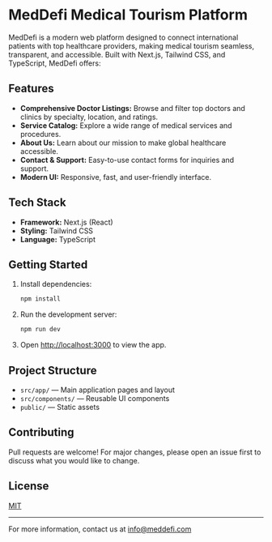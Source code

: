 # MedDefi Medical Tourism Platform

MedDefi is a modern web platform designed to connect international patients with top healthcare providers, making medical tourism seamless, transparent, and accessible. Built with Next.js, Tailwind CSS, and TypeScript, MedDefi offers:

## Features
- **Comprehensive Doctor Listings:** Browse and filter top doctors and clinics by specialty, location, and ratings.
- **Service Catalog:** Explore a wide range of medical services and procedures.
- **About Us:** Learn about our mission to make global healthcare accessible.
- **Contact & Support:** Easy-to-use contact forms for inquiries and support.
- **Modern UI:** Responsive, fast, and user-friendly interface.

## Tech Stack
- **Framework:** Next.js (React)
- **Styling:** Tailwind CSS
- **Language:** TypeScript

## Getting Started
1. Install dependencies:
   ```sh
   npm install
   ```
2. Run the development server:
   ```sh
   npm run dev
   ```
3. Open [http://localhost:3000](http://localhost:3000) to view the app.

## Project Structure
- `src/app/` — Main application pages and layout
- `src/components/` — Reusable UI components
- `public/` — Static assets

## Contributing
Pull requests are welcome! For major changes, please open an issue first to discuss what you would like to change.

## License
[MIT](LICENSE)

---
For more information, contact us at [info@meddefi.com](mailto:info@meddefi.com) 
